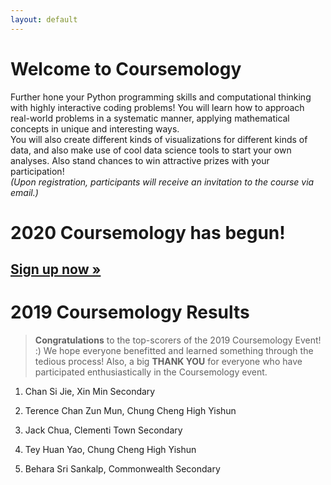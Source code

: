 ```yaml
---
layout: default
---
```


# Welcome to Coursemology

Further hone your Python programming skills and computational thinking with highly interactive coding problems! You will learn how to approach real-world problems in a systematic manner, applying mathematical concepts in unique and interesting ways.<br>
You will also create different kinds of visualizations for different kinds of data, and also make use of cool data science tools to start your own analyses. Also stand chances to win attractive prizes with your participation!<br>
*(Upon registration, participants will receive an invitation to the course via email.)*

# 2020 Coursemology has begun!

## [Sign up now &raquo;](https://forms.gle/ZDwHbLYXCimb39Dm8)

# 2019 Coursemology Results

> **Congratulations** to the top-scorers of the 2019 Coursemology Event! :) We hope everyone benefitted and learned something through the tedious process! Also, a big **THANK YOU** for everyone who have participated enthusiastically in the Coursemology event.

1. Chan Si Jie, Xin Min Secondary

2. Terence Chan Zun Mun, Chung Cheng High Yishun

3. Jack Chua, Clementi Town Secondary

4. Tey Huan Yao, Chung Cheng High Yishun

5. Behara Sri Sankalp, Commonwealth Secondary
